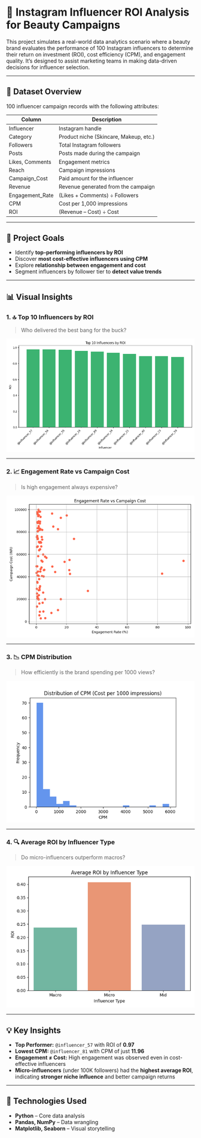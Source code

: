 # 💄 Instagram Influencer ROI Analysis for Beauty Campaigns

This project simulates a real-world data analytics scenario where a beauty brand evaluates the performance of 100 Instagram influencers to determine their return on investment (ROI), cost efficiency (CPM), and engagement quality. It’s designed to assist marketing teams in making data-driven decisions for influencer selection.

---

## 📂 Dataset Overview

100 influencer campaign records with the following attributes:

| Column           | Description                                  |
|------------------|----------------------------------------------|
| Influencer       | Instagram handle                             |
| Category         | Product niche (Skincare, Makeup, etc.)       |
| Followers        | Total Instagram followers                    |
| Posts            | Posts made during the campaign               |
| Likes, Comments  | Engagement metrics                           |
| Reach            | Campaign impressions                         |
| Campaign_Cost    | Paid amount for the influencer               |
| Revenue          | Revenue generated from the campaign          |
| Engagement_Rate  | (Likes + Comments) ÷ Followers               |
| CPM              | Cost per 1,000 impressions                   |
| ROI              | (Revenue – Cost) ÷ Cost                      |

---

## 🎯 Project Goals

- Identify **top-performing influencers by ROI**
- Discover **most cost-effective influencers using CPM**
- Explore **relationship between engagement and cost**
- Segment influencers by follower tier to **detect value trends**

---

## 📊 Visual Insights

### 1. 🔝 Top 10 Influencers by ROI
> Who delivered the best bang for the buck?

![ROI Chart](https://github.com/Pankhuri33/Instagram-Influencer-ROI-Analysis/blob/main/top10_roi%20(1).png?raw=true)

---

### 2. 📈 Engagement Rate vs Campaign Cost  
> Is high engagement always expensive?

![Engagement vs Cost](https://github.com/Pankhuri33/Instagram-Influencer-ROI-Analysis/blob/main/engagement_vs_cost%20(1).png?raw=true)

---

### 3. 📉 CPM Distribution  
> How efficiently is the brand spending per 1000 views?

![CPM Chart](cpm_distribution.png)

---

### 4. 🔍 Average ROI by Influencer Type  
> Do micro-influencers outperform macros?

![ROI Type Chart](roi_by_type.png)

---

## 💡 Key Insights

- **Top Performer:** `@influencer_57` with ROI of **0.97** 
- **Lowest CPM:** `@influencer_81` with CPM of just **11.96**
- **Engagement ≠ Cost:** High engagement was observed even in cost-effective influencers
- **Micro-influencers** (under 100K followers) had the **highest average ROI**, indicating **stronger niche influence** and better campaign returns

---

## 📌 Technologies Used

- **Python** – Core data analysis
- **Pandas, NumPy** – Data wrangling
- **Matplotlib, Seaborn** – Visual storytelling


